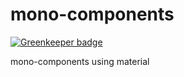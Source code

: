 # mono-components

[![Greenkeeper badge](https://badges.greenkeeper.io/yurikrupnik/mono-components.svg)](https://greenkeeper.io/)

mono-components using material
